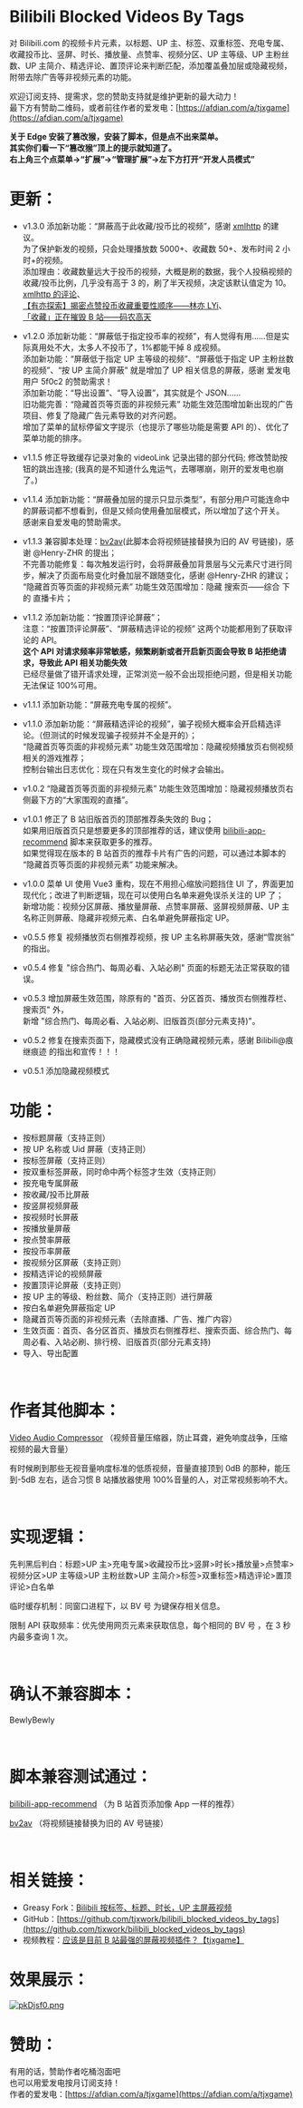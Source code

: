 <!--
 * @Author: tjxgame@outlook.com
 * @Date: 2024-01-30 14:57:38
 * @LastEditors: tjxgame
 * @LastEditTime: 2025-04-30 21:42:39
 * @FilePath: \undefinedd:\Projects\GitHub\bilibili_blocked_videos_by_tags\README.md
 * @Description: 给个三连吧
 *
 * Copyright (c) 2024 by tjxwork, All Rights Reserved.
-->

# Bilibili Blocked Videos By Tags

对 Bilibili.com 的视频卡片元素，以标题、UP 主、标签、双重标签、充电专属、收藏投币比、竖屏、时长、播放量、点赞率、视频分区、UP 主等级、UP 主粉丝数、UP 主简介、精选评论、置顶评论来判断匹配，添加覆盖叠加层或隐藏视频，附带去除广告等非视频元素的功能。

欢迎订阅支持、提需求，您的赞助支持就是维护更新的最大动力！  
最下方有赞助二维码，或者前往作者的爱发电：[https://afdian.com/a/tjxgame](https://afdian.com/a/tjxgame)

**关于 Edge 安装了篡改猴，安装了脚本，但是点不出来菜单。**  
**其实你们看一下“篡改猴”顶上的提示就知道了。**  
**右上角三个点菜单->“扩展”->“管理扩展”->左下方打开“开发人员模式”**

# 更新：

-   v1.3.0 添加新功能：“屏蔽高于此收藏/投币比的视频”，感谢 [xmlhttp](https://greasyfork.org/zh-CN/users/68271-xmlhttp) 的建议。  
    为了保护新发的视频，只会处理播放数 5000+、收藏数 50+、发布时间 2 小时+的视频。  
    添加理由：收藏数量远大于投币的视频，大概是刷的数据，我个人投稿视频的收藏/投币比例，几乎没有高于 3 的，刷了半天视频，决定该默认值定为 10。  
    [xmlhttp 的评论](https://greasyfork.org/zh-CN/scripts/481629/discussions/296729)、  
    [【有亦探索】揭密点赞投币收藏重要性顺序——林亦 LYi](https://www.bilibili.com/video/BV1st411Y73m)、  
    [「收藏」正在摧毁 B 站——码农高天](https://www.bilibili.com/video/BV1Cz42187ju)

-   v1.2.0 添加新功能：“屏蔽低于指定投币率的视频”，有人觉得有用……但是实际真用处不大，太多人不投币了，1%都能干掉 8 成视频。  
    添加新功能：“屏蔽低于指定 UP 主等级的视频”、“屏蔽低于指定 UP 主粉丝数的视频”、“按 UP 主简介屏蔽” 就是增加了 UP 相关信息的屏蔽，感谢 爱发电用户 5f0c2 的赞助需求！  
    添加新功能：“导出设置”、“导入设置”，其实就是个 JSON……  
    旧功能完善：“隐藏首页等页面的非视频元素” 功能生效范围增加新出现的广告项目、修复了隐藏广告元素导致的对齐问题。  
    增加了菜单的鼠标停留文字提示（也提示了哪些功能是需要 API 的）、优化了菜单功能的排序。

-   v1.1.5 修正导致缓存记录对象的 videoLink 记录出错的部分代码; 修改赞助按钮的跳出连接; (我真的是不知道什么鬼运气，去哪哪崩，刚开的爱发电也崩了。)

-   v1.1.4 添加新功能：“屏蔽叠加层的提示只显示类型”，有部分用户可能连命中的屏蔽词都不想看到，但是又倾向使用叠加层模式，所以增加了这个开关。  
    感谢来自爱发电的赞助需求。

-   v1.1.3 兼容脚本处理：[bv2av](https://greasyfork.org/zh-CN/scripts/398535)(此脚本会将视频链接替换为旧的 AV 号链接)，感谢 @Henry-ZHR 的提出；  
    不完善功能修复：每次触发运行时，会将屏蔽叠加背景层与父元素尺寸进行同步，解决了页面布局变化时叠加层不跟随变化，感谢 @Henry-ZHR 的建议；  
    “隐藏首页等页面的非视频元素” 功能生效范围增加：隐藏 搜索页——综合 下的 直播卡片；

-   v1.1.2 添加新功能：“按置顶评论屏蔽”；  
    注意：“按置顶评论屏蔽”、“屏蔽精选评论的视频” 这两个功能都用到了获取评论的 API。  
    **这个 API 对请求频率非常敏感，频繁刷新或者开启新页面会导致 B 站拒绝请求，导致此 API 相关功能失效**  
    已经尽量做了错开请求处理，正常浏览一般不会出现拒绝问题，但是相关功能无法保证 100%可用。

-   v1.1.1 添加新功能：“屏蔽充电专属的视频”。

-   v1.1.0 添加新功能：“屏蔽精选评论的视频”，骗子视频大概率会开启精选评论。（但测试的时候发现骗子视频并不全是开的）；  
    “隐藏首页等页面的非视频元素” 功能生效范围增加：隐藏视频播放页右侧视频相关的游戏推荐；  
    控制台输出日志优化：现在只有发生变化的时候才会输出。

-   v1.0.2 “隐藏首页等页面的非视频元素” 功能生效范围增加：隐藏视频播放页右侧最下方的“大家围观的直播”。

-   v1.0.1 修正了 B 站旧版首页的顶部推荐条失效的 Bug；  
    如果用旧版首页只是想要更多的顶部推荐的话，建议使用 [bilibili-app-recommend](https://greasyfork.org/zh-CN/scripts/443530-bilibili-app-recommend) 脚本来获取更多的推荐。  
    如果觉得现在版本的 B 站首页的推荐卡片有广告的问题，可以通过本脚本的 “隐藏首页等页面的非视频元素” 功能来解决。

-   v1.0.0 菜单 UI 使用 Vue3 重构，现在不用担心缩放问题挡住 UI 了，界面更加现代化；改进了判断逻辑，现在可以使用白名单来避免误杀关注的 UP 了；  
    新增功能：视频分区屏蔽、播放量屏蔽、点赞率屏蔽、竖屏视频屏蔽、UP 主名称正则屏蔽、隐藏非视频元素、白名单避免屏蔽指定 UP。

-   v0.5.5 修复 视频播放页右侧推荐视频，按 UP 主名称屏蔽失效，感谢“雪炭翁” 的指出。
-   v0.5.4 修复 "综合热门、每周必看、入站必刷" 页面的标题无法正常获取的错误。
-   v0.5.3 增加屏蔽生效范围，除原有的 "首页、分区首页、播放页右侧推荐栏、搜索页" 外，  
     新增 "综合热门、每周必看、入站必刷、旧版首页(部分元素支持)"。
-   v0.5.2 修复在搜索页面下，隐藏模式没有正确隐藏视频元素，感谢 Bilibili@痕继痕迹 的指出和宣传！！！
-   v0.5.1 添加隐藏视频模式

# 功能：

-   按标题屏蔽（支持正则）
-   按 UP 名称或 Uid 屏蔽（支持正则）
-   按标签屏蔽（支持正则）
-   按双重标签屏蔽，同时命中两个标签才生效（支持正则）
-   按充电专属屏蔽
-   按收藏/投币比屏蔽
-   按竖屏视频屏蔽
-   按视频时长屏蔽
-   按播放量屏蔽
-   按点赞率屏蔽
-   按投币率屏蔽
-   按视频分区屏蔽（支持正则）
-   按精选评论的视频屏蔽
-   按置顶评论屏蔽（支持正则）
-   按 UP 主的等级、粉丝数、简介（支持正则）进行屏蔽
-   按白名单避免屏蔽指定 UP
-   隐藏首页等页面的非视频元素（去除直播、广告、推广内容）
-   生效页面：首页、各分区首页、播放页右侧推荐栏、搜索页面、综合热门、每周必看、入站必刷、排行榜、旧版首页(部分元素支持)
-   导入、导出配置

‍

# 作者其他脚本：

[Video Audio Compressor](https://greasyfork.org/zh-CN/scripts/489529-video-audio-compressor) （视频音量压缩器，防止耳聋，避免响度战争，压缩视频的最大音量）

有时候刷到那些无视音量响度标准的低质视频，音量直接顶到 0dB 的那种，能压到-5dB 左右，适合习惯 B 站播放器使用 100%音量的人，对正常视频影响不大。

‍

# 实现逻辑：

先判黑后判白：标题>UP 主>充电专属>收藏投币比>竖屏>时长>播放量>点赞率>视频分区>UP 主等级>UP 主粉丝数>UP 主简介>标签>双重标签>精选评论>置顶评论>白名单

临时缓存机制：同窗口进程下，以 BV 号 为键保存相关信息。

限制 API 获取频率：优先使用网页元素来获取信息，每个相同的 BV 号 ，在 3 秒内最多查询 1 次。

‍

# 确认不兼容脚本：

BewlyBewly

‍

# 脚本兼容测试通过：

[bilibili-app-recommend](https://greasyfork.org/zh-CN/scripts/443530) （为 B 站首页添加像 App 一样的推荐）

[bv2av](https://greasyfork.org/zh-CN/scripts/398535) （将视频链接替换为旧的 AV 号链接）

‍

# 相关链接：

-   Greasy Fork：[Bilibili 按标签、标题、时长，UP 主屏蔽视频](https://greasyfork.org/zh-CN/scripts/481629-bilibili-%E6%8C%89%E6%A0%87%E7%AD%BE-%E6%A0%87%E9%A2%98-%E6%97%B6%E9%95%BF-up%E4%B8%BB%E5%B1%8F%E8%94%BD%E8%A7%86%E9%A2%91)
-   GitHub：[https://github.com/tjxwork/bilibili_blocked_videos_by_tags](https://github.com/tjxwork/bilibili_blocked_videos_by_tags)
-   视频教程：[应该是目前 B 站最强的屏蔽视频插件？【tjxgame】](https://www.bilibili.com/video/BV1WJ4m1u79n/)

# 效果展示：

[![pkDjsf0.png](https://s21.ax1x.com/2024/06/22/pkDjsf0.png)](https://imgse.com/i/pkDjsf0)
‍

# 赞助：

有用的话，赞助作者吃桶泡面吧  
也可以用爱发电按月订阅支持！  
作者的爱发电：[https://afdian.com/a/tjxgame](https://afdian.com/a/tjxgame)
